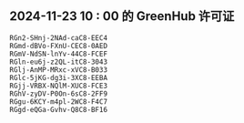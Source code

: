 ## 2024-11-23 10 : 00 的 GreenHub 许可证
```
RGn2-SHnj-2NAd-caC8-EEC4
RGmd-dBVo-FXnU-CEC8-0AED
RGmV-NdSN-lnYv-44C8-FCEF
RGln-eu6j-z2QL-itC8-3043
RGlj-AnMP-MRxc-xVC8-B033
RGlc-5jKG-dg3i-3XC8-EEBA
RGjj-VRBX-NQlM-XUC8-FCE3
RGhV-zyDV-P0On-6sC8-2FF9
RGgu-6KCY-m4pl-2WC8-F4C7
RGgd-eQGa-Gvhv-Q8C8-BF16
```
